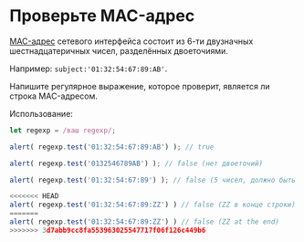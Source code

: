 # Проверьте MAC-адрес

[MAC-адрес](https://ru.wikipedia.org/wiki/MAC_address) сетевого интерфейса состоит из 6-ти двузначных шестнадцатеричных чисел, разделённых двоеточиями.

Например: `subject:'01:32:54:67:89:AB'`.

Напишите регулярное выражение, которое проверит, является ли строка MAC-адресом.

Использование:
```js
let regexp = /ваш regexp/;

alert( regexp.test('01:32:54:67:89:AB') ); // true

alert( regexp.test('0132546789AB') ); // false (нет двоеточий)

alert( regexp.test('01:32:54:67:89') ); // false (5 чисел, должно быть 6)

<<<<<<< HEAD
alert( regexp.test('01:32:54:67:89:ZZ') ) // false (ZZ в конце строки)
=======
alert( regexp.test('01:32:54:67:89:ZZ') ) // false (ZZ at the end)
>>>>>>> 3d7abb9cc8fa553963025547717f06f126c449b6
```
